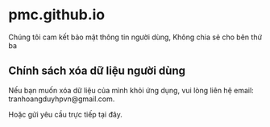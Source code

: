# pmc.github.io
Chúng tôi cam kết bảo mật thông tin người dùng, Không chia sẻ cho bên thứ ba
<!DOCTYPE html>
<html>
<head>
    <title>Xóa dữ liệu người dùng</title>
</head>
<body>
    <h2>Chính sách xóa dữ liệu người dùng</h2>
    <p>Nếu bạn muốn xóa dữ liệu của mình khỏi ứng dụng, vui lòng liên hệ email: tranhoangduyhpvn@gmail.com.</p>
    <p>Hoặc gửi yêu cầu trực tiếp tại đây.</p>
</body>
</html>
